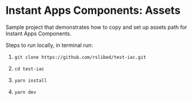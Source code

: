 # Instant Apps Components: Assets

Sample project that demonstrates how to copy and set up assets path for Instant Apps Components.

Steps to run locally, in terminal run:

1. `git clone https://github.com/rslibed/test-iac.git`

2. `cd test-iac`

3. `yarn install`

4. `yarn dev`

